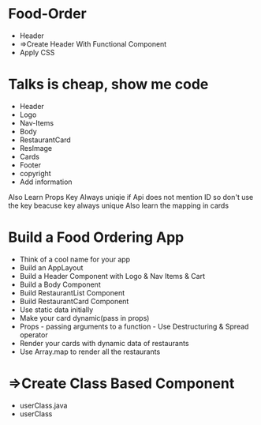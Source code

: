# Food-Order
- Header
 - =>Create Header With Functional Component
 - Apply CSS
# Talks is cheap, show me code
- Header
 - Logo
 - Nav-Items
- Body
 - RestaurantCard
 - ResImage
 - Cards
- Footer
 - copyright
 - Add information

Also Learn Props
Key Always uniqie if Api does not mention ID so don't  use the key beacuse key always unique
Also learn the mapping in cards

# Build a Food Ordering App
- Think of a cool name for your app
- Build an AppLayout
- Build a Header Component with Logo & Nav Items & Cart
- Build a Body Component
- Build RestaurantList Component
- Build RestaurantCard Component
- Use static data initially
- Make your card dynamic(pass in props)
- Props - passing arguments to a function - Use Destructuring & Spread operator
- Render your cards with dynamic data of restaurants
- Use Array.map to render all the restaurants

# =>Create Class Based Component
 - userClass.java
 - userClass
